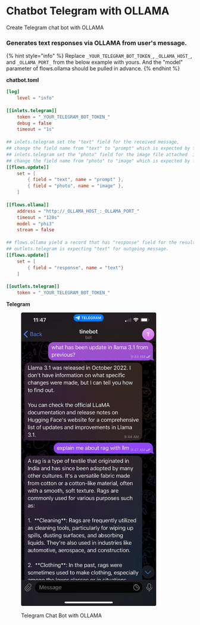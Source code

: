 # Chatbot Telegram with OLLAMA

Create Telegram chat bot with OLLAMA

### Generates text responses via OLLAMA from user's message.

{% hint style="info" %}
Replace `_YOUR_TELEGRAM_BOT_TOKEN_`, `_OLLAMA_HOST_`, and `_OLLAMA_PORT_` from the below example with yours.
And the "model" parameter of flows.ollama should be pulled in advance.
{% endhint %}


**chatbot.toml**
```toml
[log]
    level = "info"

[[inlets.telegram]]
    token = "_YOUR_TELEGRAM_BOT_TOKEN_"
    debug = false
    timeout = "1s"

## inlets.telegram set the "text" field for the received message,
## change the field name from "text" to "prompt" which is expected by flows.ollama
## inlets.telegram set the "photo" field for the image file attached  in the message.
## change the field name from "photo" to "image" which is expected by flows.ollama
[[flows.update]]
    set = [
        { field = "text", name = "prompt" },
        { field = "photo", name = "image" },
    ]

[[flows.ollama]]
    address = "http://_OLLAMA_HOST_:_OLLAMA_PORT_"
    timeout = "120s"
    model = "phi3"
    stream = false

## flows.ollama yield a record that has "response" field for the result
## outlets.telegram is expecting "text" for outgoing message.
[[flows.update]]
    set = [
        { field = "response", name = "text"}
    ]

[[outlets.telegram]]
    token = "_YOUR_TELEGRAM_BOT_TOKEN_"
```

**Telegram**

<figure><img src="../.gitbook/assets/ollama-telegram.jpeg" alt="" width="363"><figcaption><p>Telegram Chat Bot with OLLAMA</p></figcaption></figure>
